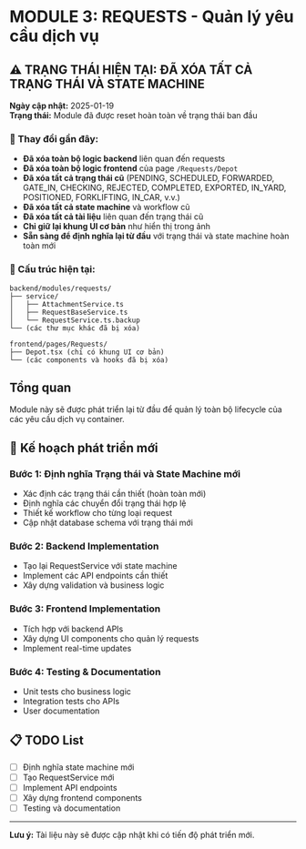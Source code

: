 # MODULE 3: REQUESTS - Quản lý yêu cầu dịch vụ

## ⚠️ TRẠNG THÁI HIỆN TẠI: ĐÃ XÓA TẤT CẢ TRẠNG THÁI VÀ STATE MACHINE

**Ngày cập nhật:** 2025-01-19  
**Trạng thái:** Module đã được reset hoàn toàn về trạng thái ban đầu

### 🔄 Thay đổi gần đây:
- **Đã xóa toàn bộ logic backend** liên quan đến requests
- **Đã xóa toàn bộ logic frontend** của page `/Requests/Depot`
- **Đã xóa tất cả trạng thái cũ** (PENDING, SCHEDULED, FORWARDED, GATE_IN, CHECKING, REJECTED, COMPLETED, EXPORTED, IN_YARD, POSITIONED, FORKLIFTING, IN_CAR, v.v.)
- **Đã xóa tất cả state machine** và workflow cũ
- **Đã xóa tất cả tài liệu** liên quan đến trạng thái cũ
- **Chỉ giữ lại khung UI cơ bản** như hiển thị trong ảnh
- **Sẵn sàng để định nghĩa lại từ đầu** với trạng thái và state machine hoàn toàn mới

### 📁 Cấu trúc hiện tại:
```
backend/modules/requests/
├── service/
│   ├── AttachmentService.ts
│   ├── RequestBaseService.ts
│   └── RequestService.ts.backup
└── (các thư mục khác đã bị xóa)

frontend/pages/Requests/
├── Depot.tsx (chỉ có khung UI cơ bản)
└── (các components và hooks đã bị xóa)
```

## Tổng quan
Module này sẽ được phát triển lại từ đầu để quản lý toàn bộ lifecycle của các yêu cầu dịch vụ container.

## 🚀 Kế hoạch phát triển mới

### **Bước 1: Định nghĩa Trạng thái và State Machine mới**
- Xác định các trạng thái cần thiết (hoàn toàn mới)
- Định nghĩa các chuyển đổi trạng thái hợp lệ
- Thiết kế workflow cho từng loại request
- Cập nhật database schema với trạng thái mới

### **Bước 2: Backend Implementation**
- Tạo lại RequestService với state machine
- Implement các API endpoints cần thiết
- Xây dựng validation và business logic

### **Bước 3: Frontend Implementation**
- Tích hợp với backend APIs
- Xây dựng UI components cho quản lý requests
- Implement real-time updates

### **Bước 4: Testing & Documentation**
- Unit tests cho business logic
- Integration tests cho APIs
- User documentation

## 📋 TODO List

- [ ] Định nghĩa state machine mới
- [ ] Tạo RequestService mới
- [ ] Implement API endpoints
- [ ] Xây dựng frontend components
- [ ] Testing và documentation

---

**Lưu ý:** Tài liệu này sẽ được cập nhật khi có tiến độ phát triển mới.